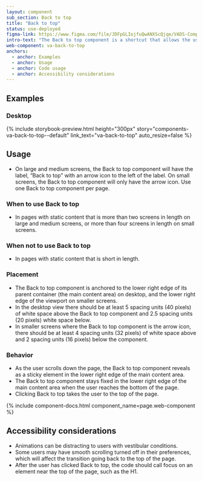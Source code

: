```yaml
---
layout: component
sub_section: Back to top
title: "Back to top"
status: use-deployed
figma-link: https://www.figma.com/file/JDFpGLIojfuQwANXScQjqe/VADS-Component-Example-Library?type=design&node-id=1110%3A4128&mode=design&t=vNilCSI60pQBiKkM-1
intro-text: "The Back to top component is a shortcut that allows the user to quickly navigate to the top of a long page of content."
web-component: va-back-to-top
anchors:
  - anchor: Examples
  - anchor: Usage
  - anchor: Code usage
  - anchor: Accessibility considerations
---
```


## Examples

### Desktop

{% include storybook-preview.html height="300px" story="components-va-back-to-top--default" link_text="va-back-to-top" auto_resize=false %}

## Usage

* On large and medium screens, the Back to top component will have the label, “Back to top” with an arrow icon to the left of the label. On small screens, the Back to top component will only have the arrow icon. Use one Back to top component per page.

### When to use Back to top

* In pages with static content that is more than two screens in length on large and medium screens, or more than four screens in length on small screens.

### When not to use Back to top

* In pages with static content that is short in length.

### Placement

* The Back to top component is anchored to the lower right edge of its parent container (the main content area) on desktop, and the lower right edge of the viewport on smaller screens.
* In the desktop view there should be at least 5 spacing units (40 pixels) of white space above the Back to top component and 2.5 spacing units (20 pixels) white space below.
* In smaller screens where the Back to top component is the arrow icon, there should be at least 4 spacing units (32 pixels) of white space above and 2 spacing units (16 pixels) below the component.

### Behavior

* As the user scrolls down the page, the Back to top component reveals as a sticky element in the lower right edge of the main content area.
* The Back to top component stays fixed in the lower right edge of the main content area when the user reaches the bottom of the page.
* Clicking Back to top takes the user to the top of the page.

{% include component-docs.html component_name=page.web-component %}

## Accessibility considerations

* Animations can be distracting to users with vestibular conditions.
* Some users may have smooth scrolling turned off in their preferences, which will affect the transition going back to the top of the page.
* After the user has clicked Back to top, the code should call focus on an element near the top of the page, such as the H1.
